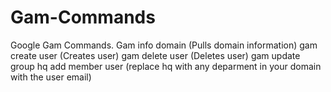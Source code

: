 # Gam-Commands
Google Gam Commands. 
Gam info domain (Pulls domain information)
gam create user (Creates user)
gam delete user (Deletes user)
gam update group hq add member user (replace hq with any deparment in your domain with the user email)